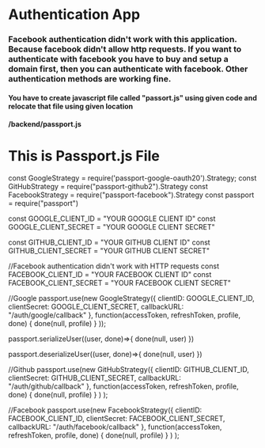 # Authentication App

<h3>Facebook authentication didn't work with this application. Because facebook didn't allow http requests. If you want to authenticate with facebook you have to buy and setup a domain first, then you can authenticate with facebook. Other authentication methods are working fine.</h3>

<h4>
    You have to create javascript file called "passort.js" using given code and relocate that file using given location
</h4>

<h4>
    /backend/passport.js
</h4>

<h1> This is Passport.js File </h1>

const GoogleStrategy = require('passport-google-oauth20').Strategy;
const GitHubStrategy = require("passport-github2").Strategy
const FacebookStrategy = require("passport-facebook").Strategy
const passport = require("passport")


const GOOGLE_CLIENT_ID = "YOUR GOOGLE CLIENT ID"
const GOOGLE_CLIENT_SECRET = "YOUR GOOGLE CLIENT SECRET"

const GITHUB_CLIENT_ID = "YOUR GITHUB CLIENT ID"
const GITHUB_CLIENT_SECRET = "YOUR GITHUB CLIENT SECRET"

//Facebook authentication didn't work with HTTP requests
const FACEBOOK_CLIENT_ID = "YOUR FACEBOOK CLIENT ID"
const FACEBOOK_CLIENT_SECRET = "YOUR FACEBOOK CLIENT SECRET"


//Google
passport.use(new GoogleStrategy({
    clientID: GOOGLE_CLIENT_ID,
    clientSecret: GOOGLE_CLIENT_SECRET,
    callbackURL: "/auth/google/callback"
},
    function(accessToken, refreshToken, profile, done) {
        done(null, profile)
    }
));

passport.serializeUser((user, done)=>{
    done(null, user)
})

passport.deserializeUser((user, done)=>{
    done(null, user)
})


//Github
passport.use(new GitHubStrategy({
    clientID: GITHUB_CLIENT_ID,
    clientSecret: GITHUB_CLIENT_SECRET,
    callbackURL: "/auth/github/callback"
},
    function(accessToken, refreshToken, profile, done) {
            done(null, profile)
        }
    )
);


//Facebook
passport.use(new FacebookStrategy({
    clientID: FACEBOOK_CLIENT_ID,
    clientSecret: FACEBOOK_CLIENT_SECRET,
    callbackURL: "/auth/facebook/callback"
},
    function(accessToken, refreshToken, profile, done) {
            done(null, profile)
        }
    )
);
